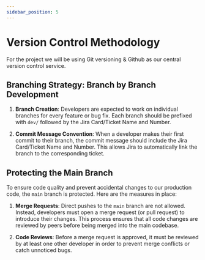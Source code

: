 ```yaml
---
sidebar_position: 5
---
```


# Version Control Methodology

For the project we will be using Git versioning & Github as our central version control service.

## Branching Strategy: Branch by Branch Development

1. **Branch Creation**: Developers are expected to work on individual branches for every feature or bug fix. Each branch should be prefixed with `dev/` followed by the Jira Card/Ticket Name and Number. 

2. **Commit Message Convention**: When a developer makes their first commit to their branch, the commit message should include the Jira Card/Ticket Name and Number. This allows Jira to automatically link the branch to the corresponding ticket.

## Protecting the Main Branch

To ensure code quality and prevent accidental changes to our production code, the `main` branch is protected. Here are the measures in place:

1. **Merge Requests**: Direct pushes to the `main` branch are not allowed. Instead, developers must open a merge request (or pull request) to introduce their changes. This process ensures that all code changes are reviewed by peers before being merged into the main codebase.

2. **Code Reviews**: Before a merge request is approved, it must be reviewed by at least one other developer in order to prevent merge conflicts or catch unnoticed bugs.
